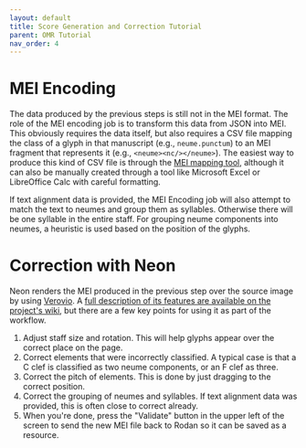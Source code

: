 ```yaml
---
layout: default
title: Score Generation and Correction Tutorial
parent: OMR Tutorial
nav_order: 4
---
```


# MEI Encoding

The data produced by the previous steps is still not in the MEI format.
The role of the MEI encoding job is to transform this data from JSON
into MEI. This obviously requires the data itself, but also requires
a CSV file mapping the class of a glyph in that manuscript (e.g., `neume.punctum`)
to an MEI fragment that represents it (e.g., `<neume><nc/></neume>`).
The easiest way to produce this kind of CSV file is through the
[MEI mapping tool](https://github.com/DDMAL/MEI-mapping-tool), although it
can also be manually created through a tool like Microsoft Excel or
LibreOffice Calc with careful formatting.

If text alignment data is provided, the MEI Encoding job will also attempt to match
the text to neumes and group them as syllables. Otherwise there will be
one syllable in the entire staff.
For grouping neume components into neumes, a heuristic is used based on the
position of the glyphs.

# Correction with Neon

Neon renders the MEI produced in the previous step over the source image
by using [Verovio](https://www.verovio.org).
A [full description of its features are available on the project's wiki](https://github.com/DDMAL/Neon),
but there are a few key points for using it as part of the workflow.

1. Adjust staff size and rotation. This will help glyphs appear over the
correct place on the page.
2. Correct elements that were incorrectly classified. A typical case is
that a C clef is classified as two neume components, or an F clef as three.
3. Correct the pitch of elements. This is done by just dragging to the
correct position.
4. Correct the grouping of neumes and syllables. If text alignment data was
provided, this is often close to correct already.
5. When you're done, press the "Validate" button in the upper left of the
screen to send the new MEI file back to Rodan so it can be saved as a
resource.
